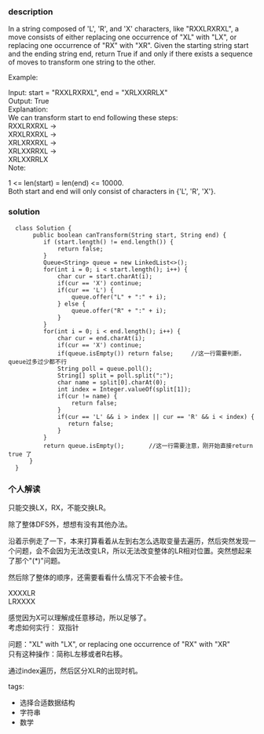 ### description    
  In a string composed of 'L', 'R', and 'X' characters, like "RXXLRXRXL", a move consists of either replacing one occurrence of "XL" with "LX", or replacing one occurrence of "RX" with "XR". Given the starting string start and the ending string end, return True if and only if there exists a sequence of moves to transform one string to the other.  
    
  Example:  
    
  Input: start = "RXXLRXRXL", end = "XRLXXRRLX"  
  Output: True  
  Explanation:  
  We can transform start to end following these steps:  
  RXXLRXRXL ->  
  XRXLRXRXL ->  
  XRLXRXRXL ->  
  XRLXXRRXL ->  
  XRLXXRRLX  
  Note:  
    
  1 <= len(start) = len(end) <= 10000.  
  Both start and end will only consist of characters in {'L', 'R', 'X'}.  
### solution    
```    
  class Solution {  
       public boolean canTransform(String start, String end) {  
          if (start.length() != end.length()) {  
              return false;  
          }  
          Queue<String> queue = new LinkedList<>();  
          for(int i = 0; i < start.length(); i++) {  
              char cur = start.charAt(i);  
              if(cur == 'X') continue;  
              if(cur == 'L') {  
                  queue.offer("L" + ":" + i);  
              } else {  
                  queue.offer("R" + ":" + i);  
              }  
          }  
          for(int i = 0; i < end.length(); i++) {  
              char cur = end.charAt(i);  
              if(cur == 'X') continue;  
              if(queue.isEmpty()) return false;     //这一行需要判断，queue过多过少都不行  
              String poll = queue.poll();  
              String[] split = poll.split(":");  
              char name = split[0].charAt(0);  
              int index = Integer.valueOf(split[1]);  
              if(cur != name) {  
                  return false;  
              }  
              if(cur == 'L' && i > index || cur == 'R' && i < index) {  
                 return false;  
              }   
          }  
          return queue.isEmpty();       //这一行需要注意，刚开始直接return true 了  
      }  
  }  
```    
    
### 个人解读    
  只能交换LX，RX，不能交换LR。  
    
  除了整体DFS外，想想有没有其他办法。  
    
  沿着示例走了一下，本来打算看着从左到右怎么选取变量去遍历，然后突然发现一个问题，会不会因为无法改变LR，所以无法改变整体的LR相对位置。突然想起来了那个"(*)"问题。  
    
  然后除了整体的顺序，还需要看看什么情况下不会被卡住。  
    
  XXXXLR  
  LRXXXX  
    
  感觉因为X可以理解成任意移动，所以足够了。  
  考虑如何实行： 双指针  
    
  问题："XL" with "LX", or replacing one occurrence of "RX" with "XR"  
  只有这种操作：简称L左移或者R右移。  
    
  通过index遍历，然后区分XLR的出现时机。  
    
tags:    
  -  选择合适数据结构  
  -  字符串  
  -  数学  
